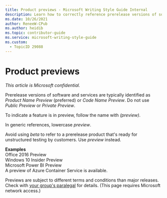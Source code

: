 ```yaml
---
title: Product previews - Microsoft Writing Style Guide Internal
description: Learn how to correctly reference prerelease versions of software and services in your documentation. Understand the preferred terminology and guidelines for using "preview" instead of "beta."
ms.date: 10/26/2021
author: ReneeW-CPub
ms.author: heidib
ms.topic: contributor-guide
ms.service: microsoft-writing-style-guide
ms.custom:
  - TopicID 29088
---
```



# Product previews

*This article is Microsoft confidential.*

Prerelease versions of software and services are typically identified as *Product Name Preview* (preferred) or *Code Name Preview*. Do not use *Public Preview* or *Private Preview*.

To indicate a feature is in preview, follow the name with _(preview)_.

In generic references, lowercase _preview_.

Avoid using _beta_ to refer to a prerelease product that's ready for unstructured testing by customers. Use _preview_ instead.

**Examples**  
Office 2016 Preview  
Windows 10 Insider Preview  
Microsoft Power BI Preview  
A preview of Azure Container Service is available.

Previews are subject to different terms and conditions than major releases. Check with [your group's paralegal](https://findcontact.microsoft.com/) for details. (This page requires Microsoft network access.)